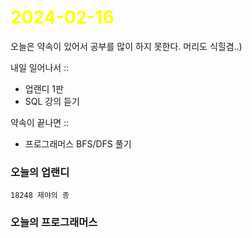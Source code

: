 # <span style="color:yellow">2024-02-16</span>

오늘은 약속이 있어서 공부를 많이 하지 못한다.
머리도 식힐겸..)

내일 일어나서 ::
- 업랜디 1판
- SQL 강의 듣기

약속이 끝나면 ::
- 프로그래머스 BFS/DFS 풀기


### 오늘의 업랜디
```
18248 제야의 종
```



### 오늘의 프로그래머스
```

```